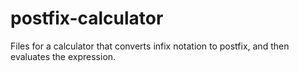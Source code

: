 # postfix-calculator
Files for a calculator that converts infix notation to postfix, and then evaluates the expression.
